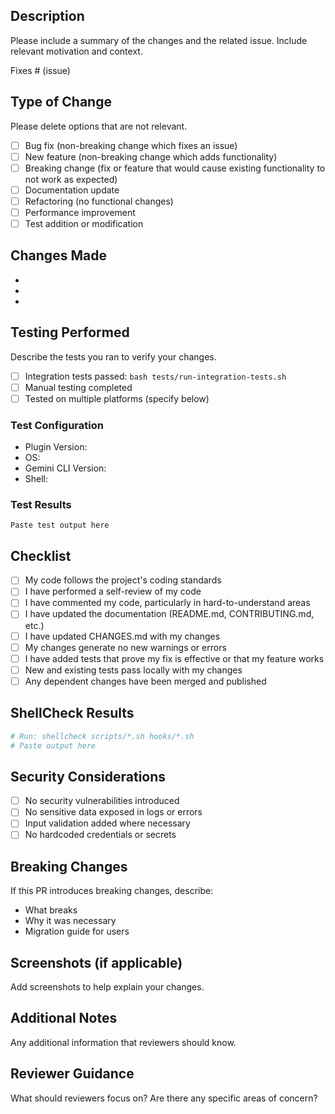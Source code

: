 ## Description
Please include a summary of the changes and the related issue. Include relevant motivation and context.

Fixes # (issue)

## Type of Change
Please delete options that are not relevant.

- [ ] Bug fix (non-breaking change which fixes an issue)
- [ ] New feature (non-breaking change which adds functionality)
- [ ] Breaking change (fix or feature that would cause existing functionality to not work as expected)
- [ ] Documentation update
- [ ] Refactoring (no functional changes)
- [ ] Performance improvement
- [ ] Test addition or modification

## Changes Made
-
-
-

## Testing Performed
Describe the tests you ran to verify your changes.

- [ ] Integration tests passed: `bash tests/run-integration-tests.sh`
- [ ] Manual testing completed
- [ ] Tested on multiple platforms (specify below)

### Test Configuration
- Plugin Version:
- OS:
- Gemini CLI Version:
- Shell:

### Test Results
```
Paste test output here
```

## Checklist
- [ ] My code follows the project's coding standards
- [ ] I have performed a self-review of my code
- [ ] I have commented my code, particularly in hard-to-understand areas
- [ ] I have updated the documentation (README.md, CONTRIBUTING.md, etc.)
- [ ] I have updated CHANGES.md with my changes
- [ ] My changes generate no new warnings or errors
- [ ] I have added tests that prove my fix is effective or that my feature works
- [ ] New and existing tests pass locally with my changes
- [ ] Any dependent changes have been merged and published

## ShellCheck Results
```bash
# Run: shellcheck scripts/*.sh hooks/*.sh
# Paste output here
```

## Security Considerations
- [ ] No security vulnerabilities introduced
- [ ] No sensitive data exposed in logs or errors
- [ ] Input validation added where necessary
- [ ] No hardcoded credentials or secrets

## Breaking Changes
If this PR introduces breaking changes, describe:
- What breaks
- Why it was necessary
- Migration guide for users

## Screenshots (if applicable)
Add screenshots to help explain your changes.

## Additional Notes
Any additional information that reviewers should know.

## Reviewer Guidance
What should reviewers focus on? Are there any specific areas of concern?
